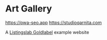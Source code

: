 # Art Gallery

https://pwa-seo.app
https://studioqarnita.com


A [Listingslab Goldlabel](https://listingslab.com) example website
